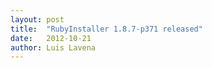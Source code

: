 ```yaml
---
layout: post
title:  "RubyInstaller 1.8.7-p371 released"
date:   2012-10-21
author: Luis Lavena
---
```


